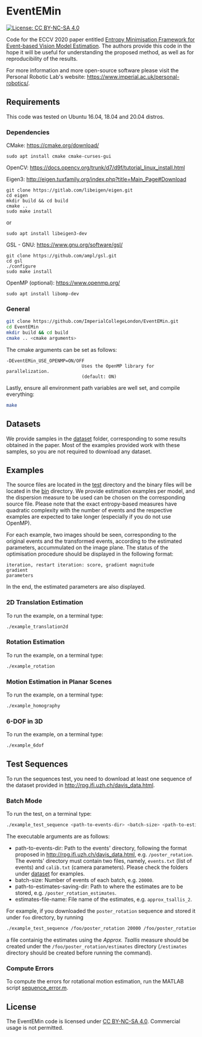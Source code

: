 # EventEMin
[![License: CC BY-NC-SA 4.0](https://img.shields.io/badge/License-CC%20BY--NC--SA%204.0-lightgrey.svg?style=flat-square)](https://creativecommons.org/licenses/by-nc-sa/4.0/)

Code for the ECCV 2020 paper entitled [Entropy Minimisation Framework for Event-based Vision Model Estimation](http://www.ecva.net/papers/eccv_2020/papers_ECCV/papers/123500154.pdf).
The authors provide this code in the hope it will be useful for understanding the proposed method, as well as for reproducibility of the results.

For more information and more open-source software please visit the Personal Robotic Lab's website: <https://www.imperial.ac.uk/personal-robotics/>.

## Requirements
This code was tested on Ubuntu 16.04, 18.04 and 20.04 distros.

### Dependencies
CMake: <https://cmake.org/download/>
  ```
  sudo apt install cmake cmake-curses-gui
  ```

OpenCV: <https://docs.opencv.org/trunk/d7/d9f/tutorial_linux_install.html>

Eigen3: <http://eigen.tuxfamily.org/index.php?title=Main_Page#Download>
  ```
  git clone https://gitlab.com/libeigen/eigen.git
  cd eigen
  mkdir build && cd build
  cmake ..
  sudo make install
  ```
or
  ```
  sudo apt install libeigen3-dev
  ```

GSL - GNU: <https://www.gnu.org/software/gsl/>
  ```
  git clone https://github.com/ampl/gsl.git
  cd gsl
  ./configure
  sudo make install
  ```

OpenMP (optional): <https://www.openmp.org/>
  ```
  sudo apt install libomp-dev
  ```

### General
  ```bash
  git clone https://github.com/ImperialCollegeLondon/EventEMin.git
  cd EventEMin
  mkdir build && cd build
  cmake .. <cmake arguments>
  ```
The cmake arguments can be set as follows:
  ```
  -DEventEMin_USE_OPENMP=ON/OFF
                              Uses the OpenMP library for parallelization.
                              (default: ON)
  ```
Lastly, ensure all environment path variables are well set, and compile everything:
  ```bash
  make
  ```

## Datasets
We provide samples in the [dataset](./dataset) folder, corresponding to some results obtained in the paper.
Most of the examples provided work with these samples, so you are not required to download any dataset.

## Examples
The source files are located in the [test](./test) directory and the binary files will be located in the [bin](./bin) directory.
We provide estimation examples per model, and the dispersion measure to be used can be chosen on the corresponding source file.
Please note that the exact entropy-based measures have quadratic complexity with the number of events and the respective examples are expected to take longer (especially if you do not use OpenMP).

For each example, two images should be seen, corresponding to the original events and the transformed events, according to the estimated parameters, accummulated on the image plane.
The status of the optimisation procedure should be displayed in the following format:
  ```
  iteration, restart iteration: score, gradient magnitude
  gradient
  parameters
  ```
In the end, the estimated parameters are also displayed.

### 2D Translation Estimation
To run the example, on a terminal type:
  ```bash
  ./example_translation2d
  ```

### Rotation Estimation
To run the example, on a terminal type:
  ```bash
  ./example_rotation
  ```

### Motion Estimation in Planar Scenes
To run the example, on a terminal type:
  ```bash
  ./example_homography
  ```

### 6-DOF in 3D
To run the example, on a terminal type:
  ```bash
  ./example_6dof
  ```

## Test Sequences
To run the sequences test, you need to download at least one sequence of the dataset provided in <http://rpg.ifi.uzh.ch/davis_data.html>.

### Batch Mode
To run the test, on a terminal type:
  ```bash
  ./example_test_sequence <path-to-events-dir> <batch-size> <path-to-estimates-saving-dir> <estimates-file-name>
  ```
The executable arguments are as follows:

- path-to-events-dir:
Path to the events' directory, following the format proposed in <http://rpg.ifi.uzh.ch/davis_data.html>, e.g. `/poster_rotation`. The events' directory must contain two files, namely, `events.txt` (list of events) and `calib.txt` (camera parameters). Please check the folders under [dataset](./dataset) for examples.
- batch-size:
Number of events of each batch, e.g. `20000`.
- path-to-estimates-saving-dir:
Path to where the estimates are to be stored, e.g. `/poster_rotation_estimates`.
- estimates-file-name:
File name of the estimates, e.g. `approx_tsallis_2`.

For example, if you downloaded the `poster_rotation` sequence and stored it under `foo` directory, by running
  ```bash
  ./example_test_sequence /foo/poster_rotation 20000 /foo/poster_rotation/estimates approx_tsallis_2
  
  ```
a file containig the estimates using the *Approx. Tsallis* measure should be created under the `/foo/poster_rotation/estimates` directory (`/estimates` directory should be created before running the command).

### Compute Errors
To compute the errors for rotational motion estimation, run the MATLAB script [sequence_error.m](./dataset/poster_rotation/sequence_error.m).

## License
The EventEMin code is licensed under [CC BY-NC-SA 4.0](https://creativecommons.org/licenses/by-nc-sa/4.0/). Commercial usage is not permitted.
